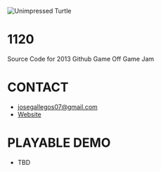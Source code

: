 ![Unimpressed Turtle](https://raw.github.com/josegallegos07/game-off-2013/development/1120/raw_assets/github_banner.png)

# 1120

Source Code for 2013 Github Game Off Game Jam

# CONTACT

* [josegallegos07@gmail.com](mailto:josegallegos07@gmail.com) 
* [Website](http://www.unimpressedturtle.com)

# PLAYABLE DEMO
* TBD
